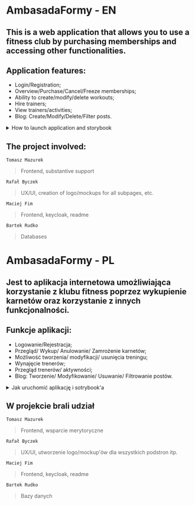 # AmbasadaFormy - EN

## This is a web application that allows you to use a fitness club by purchasing memberships and accessing other functionalities.

## Application features:

- Login/Registration;
- Overview/Purchase/Cancel/Freeze memberships;
- Ability to create/modify/delete workouts;
- Hire trainers;
- View trainers/activities;
- Blog: Create/Modify/Delete/Filter posts.

<details>

<summary>How to launch application and storybook</summary>

## To launch the application:


1. You need to have Angular version 15.2.4 installed. If you do not have Angular installed, you can install it using the command:

   > npm install -g @angular/cli@latest

2. Then, go to the 'Frontend' folder.

3. Type the following command in the terminal to initialize the project:

    > npm i

    Make sure that there are no errors during installation.

4. To launch the application, you need to be in the 'Frontend' folder and type the following command in the terminal:
   > ng serve

    The application will be compiled and launched in a web browser at the following address:

    > http://localhost:4200

## Launching Storybook:

1. Go to the 'Frontend' folder.

2. Type the following command in the terminal to launch Storybook:

    > npm run storybook

3. Storybook will be compiled and launched in a web browser at the following address:
    > http://localhost:6006

    By following these steps, you should be able to launch the AmbasadaFormy application and test its functionalities. Make sure that all dependencies are installed and that you are launching the application in the correct directory.
</details>

## The project involved:
`Tomasz Mazurek`
>Frontend, substantive support

`Rafał Byczek`
>UX/UI, creation of logo/mockups for all subpages, etc.

`Maciej Fim`
>Frontend, keycloak, readme

`Bartek Rudko`
>Databases


# AmbasadaFormy - PL

## Jest to aplikacja internetowa umożliwiająca korzystanie z klubu fitness poprzez wykupienie karnetów oraz korzystanie z innych funkcjonalności.

## Funkcje aplikacji:

- Logowanie/Rejestracja;
- Przegląd/ Wykup/ Anulowanie/ Zamrożenie karnetów;
- Możliwość tworzenia/ modyfikacji/ usunięcia treningu;
- Wynajęcie trenerów;
- Przegląd trenerów/ aktywności;
- Blog: Tworzenie/ Modyfikowanie/ Usuwanie/ Filtrowanie postów.

<details>

<summary>Jak uruchomić aplikację i sotrybook'a</summary>

## Aby uruchomić aplikację:

1. Należy mieć zainstalowaną wersję angulara 15.2.4, jeżeli nie masz zainstalowanego Angulara należy zainstalować go za pomocą komendy:

   > npm install -g @angular/cli@latest

2. Następnie przejdź do folderu 'Frontend';

3. Wpisz w terminalu, aby zainicjować projekt
   > npm i

    Upewnij się, że nie ma błędów podczas instalacji.

4. Aby uruchomić aplikację, musisz znajdować się w folderze 'Frontend', oraz wpisać w terminalu
   > ng serve

    Aplikacja zostanie skompilowana i uruchomiona w przeglądarce internetowej pod adresem.

    > http://localhost:4200

## Uruchomienie Storybook:

1. Przejdź do folderu 'Frontend';
2. Wpisz w terminalu, aby uruchomić StoryBook'a

   > npm run storybook

3. StoryBook zostanie skompilowany i uruchomiony w przeglądarce internetowej pod adresem.
   > http://localhost:6006

    Dzięki tym krokom powinieneś być w stanie uruchomić aplikację AmbasadaFormy i przetestować jej funkcjonalność. Upewnij się, że wszystkie zależności są zainstalowane i uruchamiasz aplikację w odpowiednim katalogu.

</details>

## W projekcie brali udział
`Tomasz Mazurek`
> Frontend, wsparcie merytoryczne

`Rafał Byczek`
> UX/UI, utworzenie logo/mockup'ów dla wszystkich podstron itp.

`Maciej Fim`
> Frontend, keycloak, readme

`Bartek Rudko`
> Bazy danych